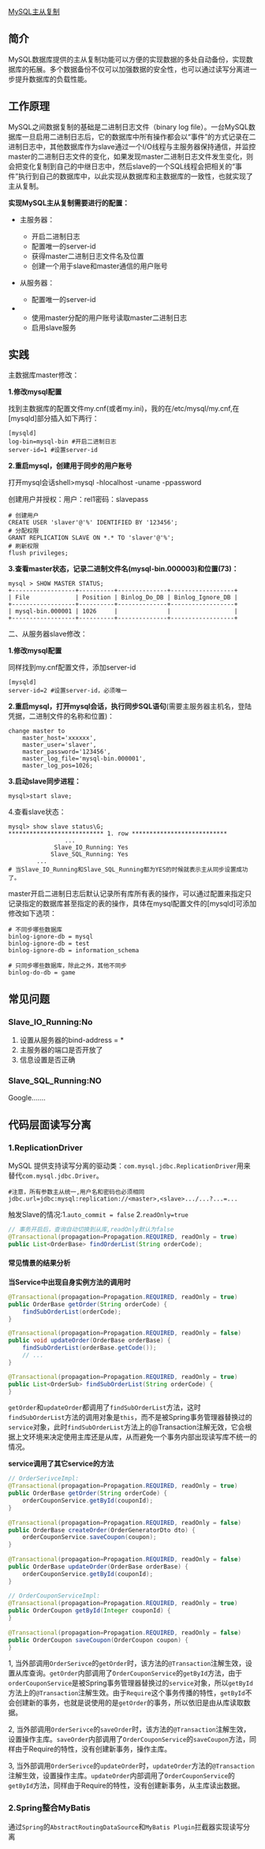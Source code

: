 [MySQL主从复制](https://www.cnblogs.com/gl-developer/p/6170423.html)

## 简介

MySQL数据库提供的主从复制功能可以方便的实现数据的多处自动备份，实现数据库的拓展。多个数据备份不仅可以加强数据的安全性，也可以通过读写分离进一步提升数据库的负载性能。

## 工作原理

MySQL之间数据复制的基础是二进制日志文件（binary log file）。一台MySQL数据库一旦启用二进制日志后，它的数据库中所有操作都会以“事件”的方式记录在二进制日志中，其他数据库作为slave通过一个I/O线程与主服务器保持通信，并监控master的二进制日志文件的变化，如果发现master二进制日志文件发生变化，则会把变化复制到自己的中继日志中，然后slave的一个SQL线程会把相关的“事件”执行到自己的数据库中，以此实现从数据库和主数据库的一致性，也就实现了主从复制。

**实现MySQL主从复制需要进行的配置：**

-   主服务器：

    -   开启二进制日志
    -   配置唯一的server-id
    -   获得master二进制日志文件名及位置
    -   创建一个用于slave和master通信的用户账号

-   从服务器：

    -   配置唯一的server-id

-   -   使用master分配的用户账号读取master二进制日志
    -   启用slave服务

## 实践

主数据库master修改：

**1.修改mysql配置**

找到主数据库的配置文件my.cnf(或者my.ini)，我的在/etc/mysql/my.cnf,在[mysqld]部分插入如下两行：

```
[mysqld]
log-bin=mysql-bin #开启二进制日志
server-id=1 #设置server-id
```

**2.重启mysql，创建用于同步的用户账号**

打开mysql会话shell>mysql -hlocalhost -uname -ppassword

创建用户并授权：用户：rel1密码：slavepass

```mysql
# 创建用户
CREATE USER 'slaver'@'%' IDENTIFIED BY '123456';
# 分配权限
GRANT REPLICATION SLAVE ON *.* TO 'slaver'@'%';
# 刷新权限
flush privileges;
```

**3.查看master状态，记录二进制文件名(mysql-bin.000003)和位置(73)：**

```
mysql > SHOW MASTER STATUS;
+------------------+----------+--------------+------------------+
| File             | Position | Binlog_Do_DB | Binlog_Ignore_DB |
+------------------+----------+--------------+------------------+
| mysql-bin.000001 | 1026     |              |                  |
+------------------+----------+--------------+------------------+
```

二、从服务器slave修改：

**1.修改mysql配置**

同样找到my.cnf配置文件，添加server-id

```
[mysqld]
server-id=2 #设置server-id，必须唯一
```

**2.重启mysql，打开mysql会话，执行同步SQL语句**(需要主服务器主机名，登陆凭据，二进制文件的名称和位置)：

```
change master to
	master_host='xxxxxx',
	master_user='slaver',
	master_password='123456',
	master_log_file='mysql-bin.000001',
	master_log_pos=1026;
```

**3.启动slave同步进程：**

```
mysql>start slave;
```

4.查看slave状态：

```mysql
mysql> show slave status\G;
*************************** 1. row ***************************
 				...
             Slave_IO_Running: Yes
            Slave_SQL_Running: Yes
        ...
# 当Slave_IO_Running和Slave_SQL_Running都为YES的时候就表示主从同步设置成功了。
```

master开启二进制日志后默认记录所有库所有表的操作，可以通过配置来指定只记录指定的数据库甚至指定的表的操作，具体在mysql配置文件的[mysqld]可添加修改如下选项：

```properties
# 不同步哪些数据库  
binlog-ignore-db = mysql  
binlog-ignore-db = test  
binlog-ignore-db = information_schema  
  
# 只同步哪些数据库，除此之外，其他不同步  
binlog-do-db = game
```



## 常见问题

### Slave_IO_Running:No

1.  设置从服务器的bind-address = *
2.  主服务器的端口是否开放了
3.  信息设置是否正确

### Slave_SQL_Running:NO

Google.......

## 代码层面读写分离

### 1.ReplicationDriver

MySQL 提供支持读写分离的驱动类：`com.mysql.jdbc.ReplicationDriver`用来替代`com.mysql.jdbc.Driver`。

```properties
#注意，所有参数主从统一,用户名和密码也必须相同
jdbc.url=jdbc:mysql:replication://<master>,<slave>.../...?...=... 
```

触发Slave的情况:1.`auto_commit = false` 2.`readOnly=true`

```java
// 事务开启后，查询自动切换到从库,readOnly默认为false
@Transactional(propagation=Propagation.REQUIRED, readOnly = true)
public List<OrderBase> findOrderList(String orderCode);
```

#### 常见情景的结果分析

**当Service中出现自身实例方法的调用时**

```java
@Transactional(propagation=Propagation.REQUIRED, readOnly = true)
public OrderBase getOrder(String orderCode) {
    findSubOrderList(orderCode);
}

@Transactional(propagation=Propagation.REQUIRED, readOnly = false)
public void updateOrder(OrderBase orderBase) {
    findSubOrderList(orderBase.getCode());
    // ...
}

@Transactional(propagation=Propagation.REQUIRED, readOnly = true)
public List<OrderSub> findSubOrderList(String orderCode) {
}
```

`getOrder`和`updateOrder`都调用了`findSubOrderList`方法，这时`findSubOrderList`方法的调用对象是`this`，而不是被Spring事务管理器替换过的`service`对象，此时`findSubOrderList`方法上的@Transaction注解无效，它会根据上文环境来决定使用主库还是从库，从而避免一个事务内部出现读写库不统一的情况。

**service调用了其它service的方法**

```java
// OrderSerivceImpl:
@Transactional(propagation=Propagation.REQUIRED, readOnly = true)
public OrderBase getOrder(String orderCode) {
    orderCouponService.getById(couponId);
}
  
@Transactional(propagation=Propagation.REQUIRED, readOnly = false)
public OrderBase createOrder(OrderGeneratorDto dto) {
    orderCouponService.saveCoupon(coupon);
}
 
@Transactional(propagation=Propagation.REQUIRED, readOnly = false)
public OrderBase updateOrder(OrderBase orderBase) {
    orderCouponService.getById(couponId);
}
  
// OrderCouponServiceImpl:
@Transactional(propagation=Propagation.REQUIRED, readOnly = true)
public OrderCoupon getById(Integer couponId) {
}
  
@Transactional(propagation=Propagation.REQUIRED, readOnly = false)
public OrderCoupon saveCoupon(OrderCoupon coupon) {
}
```

1, 当外部调用`OrderSerivce`的`getOrder`时，该方法的`@Transaction`注解生效，设置从库查询。`getOrder`内部调用了`OrderCouponService`的`getById`方法，由于`orderCouponService`是被Spring事务管理器替换过的`service`对象，所以`getById`方法上的`@Transaction`注解生效。由于`Require`这个事务传播的特性，`getById`不会创建新的事务，也就是说使用的是`getOrder`的事务，所以依旧是由从库读取数据。

2, 当外部调用`OrderSerivce`的`saveOrder`时，该方法的`@Transaction`注解生效，设置操作主库。`saveOrder`内部调用了`OrderCouponService`的`saveCoupon`方法，同样由于Require的特性，没有创建新事务，操作主库。

3, 当外部调用`OrderSerivce`的`updateOrder`时，`updateOrder`方法的`@Transaction`注解生效，设置操作主库。`updateOrder`内部调用了`OrderCouponService`的`getById`方法，同样由于Require的特性，没有创建新事务，从主库读出数据。

### 2.Spring整合MyBatis

通过`Spring`的`AbstractRoutingDataSource`和`MyBatis Plugin`拦截器实现读写分离



